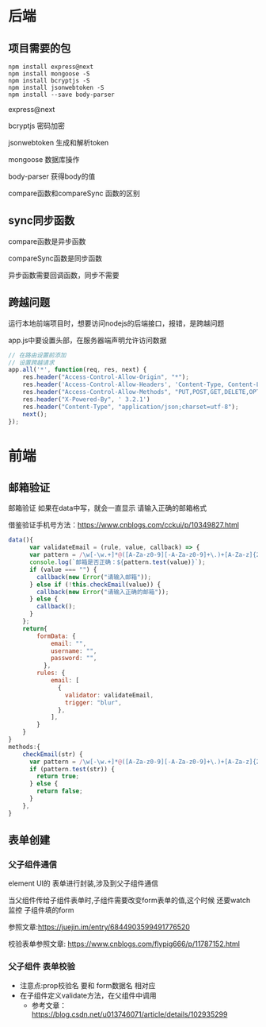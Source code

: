# 后端

## 项目需要的包

```shell
npm install express@next
npm install mongoose -S
npm install bcryptjs -S
npm install jsonwebtoken -S 
npm install --save body-parser
```

express@next

bcryptjs  密码加密

jsonwebtoken 生成和解析token

mongoose 数据库操作

body-parser  获得body的值

compare函数和compareSync 函数的区别

## sync同步函数

compare函数是异步函数

compareSync函数是同步函数

异步函数需要回调函数，同步不需要

## 跨越问题

运行本地前端项目时，想要访问nodejs的后端接口，报错，是跨越问题

app.js中要设置头部，在服务器端声明允许访问数据

```javascript
// 在路由设置前添加
// 设置跨越请求
app.all('*', function(req, res, next) {
    res.header("Access-Control-Allow-Origin", "*");
    res.header('Access-Control-Allow-Headers', 'Content-Type, Content-Length, Authorization, Accept, X-Requested-With , yourHeaderFeild');
    res.header("Access-Control-Allow-Methods", "PUT,POST,GET,DELETE,OPTIONS");
    res.header("X-Powered-By", ' 3.2.1')
    res.header("Content-Type", "application/json;charset=utf-8");
    next();
});

```

# 前端

## 邮箱验证

邮箱验证 如果在data中写，就会一直显示 请输入正确的邮箱格式

借鉴验证手机号方法：<https://www.cnblogs.com/cckui/p/10349827.html>

```javascript
data(){
      var validateEmail = (rule, value, callback) => {
      var pattern = /\w[-\w.+]*@([A-Za-z0-9][-A-Za-z0-9]+\.)+[A-Za-z]{2,14}/g;
      console.log(`邮箱是否正确：${pattern.test(value)}`);
      if (value === "") {
        callback(new Error("请输入邮箱"));
      } else if (!this.checkEmail(value)) {
        callback(new Error("请输入正确的邮箱"));
      } else {
        callback();
      }
    };
    return{
    	formData: {
            email: "",
            username: "",
            password: "",
          },
        rules: {
            email: [
              {
                validator: validateEmail,
                trigger: "blur",
              },
            ],
        }
    }
} 
methods:{
    checkEmail(str) {
      var pattern = /\w[-\w.+]*@([A-Za-z0-9][-A-Za-z0-9]+\.)+[A-Za-z]{2,14}/g;
      if (pattern.test(str)) {
        return true;
      } else {
        return false;
      }
    },
}
```

## 表单创建

### 父子组件通信

element UI的 表单进行封装,涉及到父子组件通信

当父组件传给子组件表单时,子组件需要改变form表单的值,这个时候 还要watch 监控 子组件填的form

参照文章:<https://juejin.im/entry/6844903599491776520>

 校验表单参照文章: <https://www.cnblogs.com/flypig666/p/11787152.html>	

### 父子组件 表单校验

- 注意点:prop校验名 要和 form数据名 相对应
- 在子组件定义validate方法，在父组件中调用
  - 参考文章：<https://blog.csdn.net/u013746071/article/details/102935299>